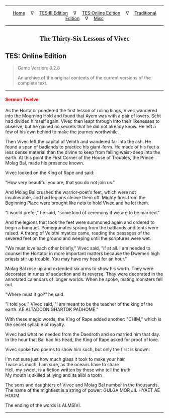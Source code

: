 
---

<!-- Jekyll Page Links -->

<center>
<a href="../../../../index.html">Home</a>
&emsp;&nabla;&emsp;
<a href="../../../index-tes3.html">TES:III Edition</a>
&emsp;&nabla;&emsp;
<a href="../../../index-teso.html">TES:Online Edition</a>
&emsp;&nabla;&emsp;
<a href="../../../index-traditional.html">Traditional Edition</a>
&emsp;&nabla;&emsp;
<a href="../../../index-misc.html">Misc</a>
</center>

<!-- Markdown Body Below: -->

---

<center>
<h2><span style="font-family:Georgia">The Thirty-Six Lessons of Vivec</span></h2>
</center>

## TES: Online Edition

> Game Version: 8.2.8
>
> An archive of the original contents of the current versions of the complete text.

---

#### <span style="color:red">Sermon Twelve</span>

As the Hortator pondered the first lesson of ruling kings, Vivec wandered into the Mourning Hold and found that Ayem was with a pair of lovers. Seht had divided himself again. Vivec then leapt through into their likenesses to observe, but he gained no secrets that he did not already know. He left a few of his own behind to make the journey worthwhile.

Then Vivec left the capital of Veloth and wandered far into the ash. He found a span of badlands to practice his giant-form. He made of his feet a less dense material than the divine to keep from falling waist-deep into the earth. At this point the First Corner of the House of Troubles, the Prince Molag Bal, made his presence known.

Vivec looked on the King of Rape and said:

"How very beautiful you are, that you do not join us."

And Molag Bal crushed the warrior-poet's feet, which were not invulnerable, and had legions cleave them off. Mighty fires from the Beginning Place were brought like nets to hold Vivec and he let them.

"I would prefer," he said, "some kind of ceremony if we are to be married."

And the legions that took the feet were summoned again and ordered to begin a banquet. Pomegranates sprang from the badlands and tents were raised. A throng of Velothi mystics came, reading the passages of the severed feet on the ground and weeping until the scriptures were wet.

"We must love each other briefly," Vivec said, "if at all. I am needed to counsel the Hortator in more important matters because the Dwemeri high priests stir up trouble. You may have my head for an hour."

Molag Bal rose up and extended six arms to show his worth. They were decorated in runes of seduction and its reverse. They were decorated in the annotated calendars of longer worlds. When he spoke, mating monsters fell out.

"Where must it go?" he said.

"I told you," Vivec said, "I am meant to be the teacher of the king of the earth. AE ALTADOON GHARTOK PADHOME."

With these magic words, the King of Rape added another: "CHIM," which is the secret syllable of royalty.

Vivec had what he needed from the Daedroth and so married him that day. In the hour that Bal had his head, the King of Rape asked for proof of love.

Vivec spoke two poems to show him such, but only the first is known:

I'm not sure just how much glass it took to make your hair\
Twice as much, I am sure, as the oceans have to share\
Hell, my sweet, is a fiction written by those who tell the truth\
My mouth is skilled at lying and its alibi a tooth

The sons and daughters of Vivec and Molag Bal number in the thousands. The name of the mightiest is a string of power: GULGA MOR JIL HYAET AE HOOM.

The ending of the words is ALMSIVI.

---
